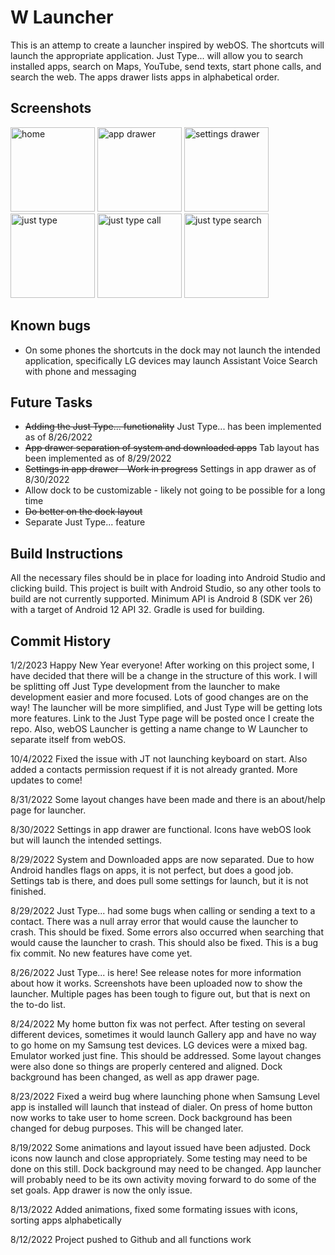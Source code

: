 # W Launcher
This is an attemp to create a launcher inspired by webOS. The shortcuts will launch the appropriate application. Just Type... will allow you to search installed apps, search on Maps, YouTube, send texts, start phone calls, and search the web. The apps drawer lists apps in alphabetical order.

## Screenshots
<p>
  <img src="https://user-images.githubusercontent.com/43080643/186994007-cc42cc0d-2f58-47e2-b8a9-d81b24b3389b.png" width="135" title="home">
  <img src="https://user-images.githubusercontent.com/43080643/187508433-09bd046a-03dd-409e-a4d8-a8e533cfcf78.png" width="135" alt="app drawer">
  <img src="https://user-images.githubusercontent.com/43080643/187508481-f3a4e462-caf3-49a8-b206-75cf1fad68e4.png" width="135" alt="settings drawer">
  <img src="https://user-images.githubusercontent.com/43080643/186994031-20d0477c-ed0b-4675-9cc1-90621ce31818.png" width="135" alt="just type">
  <img src="https://user-images.githubusercontent.com/43080643/186994042-08eb5344-1d29-48a7-b707-025096266fe6.png" width="135" alt="just type call">
  <img src="https://user-images.githubusercontent.com/43080643/186994046-d0c228f9-ae6b-4776-a167-9b850693b92c.png" width="135" alt="just type search">
</p>



## Known bugs
* On some phones the shortcuts in the dock may not launch the intended application, specifically LG devices may launch Assistant Voice Search with phone and messaging

## Future Tasks

* ~~Adding the Just Type... functionality~~ Just Type... has been implemented as of 8/26/2022
* ~~App drawer separation of system and downloaded apps~~ Tab layout has been implemented as of
  8/29/2022
* ~~Settings in app drawer - Work in progress~~ Settings in app drawer as of 8/30/2022
* Allow dock to be customizable - likely not going to be possible for a long time
* ~~Do better on the dock layout~~
* Separate Just Type... feature

## Build Instructions

All the necessary files should be in place for loading into Android Studio and clicking build. 
This project is built with Android Studio, so any other tools to build are not currently supported. 
Minimum API is Android 8 (SDK ver 26) with a target of Android 12 API 32. Gradle is used for building.

## Commit History

1/2/2023 Happy New Year everyone! After working on this project some, I have decided that there will 
be a change in the structure of this work. I will be splitting off Just Type development from the 
launcher to make development easier and more focused. Lots of good changes are on the way! The launcher 
will be more simplified, and Just Type will be getting lots more features. Link to the Just Type page
will be posted once I create the repo. Also, webOS Launcher is getting a name change to W Launcher
to separate itself from webOS.

10/4/2022 Fixed the issue with JT not launching keyboard on start. Also added a contacts permission
request if it is not already granted. More updates to come!

8/31/2022 Some layout changes have been made and there is an about/help page for launcher.

8/30/2022 Settings in app drawer are functional. Icons have webOS look but will launch the intended
settings.

8/29/2022 System and Downloaded apps are now separated. Due to how Android handles flags on apps, it
is not perfect, but does a good job. Settings tab is there, and does pull some settings for launch,
but it is not finished.

8/29/2022 Just Type... had some bugs when calling or sending a text to a contact. There was a null
array error that would cause the launcher to crash. This should be fixed. Some errors also occurred
when searching that would cause the launcher to crash. This should also be fixed. This is a bug fix
commit. No new features have come yet.

8/26/2022 Just Type... is here! See release notes for more information about how it works.
Screenshots have been uploaded now to show the launcher. Multiple pages has been tough to figure
out, but that is next on the to-do list.

8/24/2022 My home button fix was not perfect. After testing on several different devices, sometimes
it would launch Gallery app and have no way to go home on my Samsung test devices. LG devices were a
mixed bag. Emulator worked just fine. This should be addressed. Some layout changes were also done
so things are properly centered and aligned. Dock background has been changed, as well as app drawer
page.

8/23/2022 Fixed a weird bug where launching phone when Samsung Level app is installed will launch
that instead of dialer. On press of home button now works to take user to home screen. Dock
background has been changed for debug purposes. This will be changed later.

8/19/2022 Some animations and layout issued have been adjusted. Dock icons now launch and close
appropriately. Some testing may need to be done on this still. Dock background may need to be
changed. App launcher will probably need to be its own activity moving forward to do some of the set
goals. App drawer is now the only issue.

8/13/2022 Added animations, fixed some formating issues with icons, sorting apps alphabetically

8/12/2022 Project pushed to Github and all functions work
